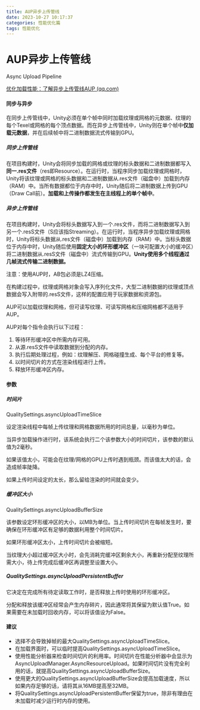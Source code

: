 ```yaml
---
title: AUP异步上传管线
date: 2023-10-27 10:17:37
categories: 性能优化篇
tags: 性能优化
---
```


# AUP异步上传管线

Async Upload Pipeline

[优化加载性能：了解异步上传管线AUP (qq.com)](https://mp.weixin.qq.com/s?__biz=MzkyMTM5Mjg3NQ==&mid=2247535763&idx=1&sn=dda4a1f7fc62e0a23aeef3f48af9d9b8&source=41#wechat_redirect)

#### 同步与异步

在同步上传管线中，Unity必须在单个帧中同时加载纹理或网格的元数据、纹理的每个Texel或网格的每个顶点数据。而在异步上传管线中，Unity则在单个帧中**仅加载元数据**，并在后续帧中将二进制数据流式传输到GPU。

##### 同步上传管线

在项目构建时，Unity会将同步加载的网格或纹理的标头数据和二进制数据都写入**同一.res文件**（res即Resource）。在运行时，当程序同步加载纹理或网格时，Unity将该纹理或网格的标头数据和二进制数据从.res文件（磁盘中）加载到内存（RAM）中。当所有数据都位于内存中时，Unity随后将二进制数据上传到GPU（Draw Call前）。**加载和上传操作都发生在主线程上的单个帧中**。

##### 异步上传管线

在项目构建时，Unity会将标头数据写入到一个.res文件，而将二进制数据写入到另一个.resS文件（S应该指Streaming）。在运行时，当程序异步加载纹理或网格时，Unity将标头数据从.res文件（磁盘中）加载到内存（RAM）中。当标头数据位于内存中时，Unity随后使用**固定大小的环形缓冲区**（一块可配置大小的缓冲区）将二进制数据从.resS文件（磁盘中）流式传输到GPU。**Unity使用多个线程通过几帧流式传输二进制数据。**

注意：使用AUP时，AB包必须是LZ4压缩。

在构建过程中，纹理或网格对象会写入序列化文件，大型二进制数据的纹理或顶点数据会写入附带的.resS文件，这样的配置应用于玩家数据和资源包。

AUP可以加载纹理和网格，但可读写纹理、可读写网格和压缩网格都不适用于AUP。

AUP对每个指令会执行以下过程：

1. 等待环形缓冲区中所需内存可用。
2. 从源.resS文件中读取数据到分配的内存。
3. 执行后期处理过程，例如：纹理解压、网格碰撞生成、每个平台的修复等。
4. 以时间切片的方式在渲染线程进行上传。
5. 释放环形缓冲区内存。

#### 参数

##### 时间片

QualitySettings.asyncUploadTimeSlice

设定渲染线程中每帧上传纹理和网格数据所用的时间总量，以毫秒为单位。

当异步加载操作进行时，该系统会执行二个该参数大小的时间切片，该参数的默认值为2毫秒。

如果该值太小，可能会在纹理/网格的GPU上传时遇到瓶颈。而该值太大的话，会造成帧率陡降。

如果上传时间设定的太长，那么留给渲染的时间就会变少。

##### 缓冲区大小

QualitySettings.asyncUploadBufferSize

该参数设定环形缓冲区的大小，以MB为单位。当上传时间切片在每帧发生时，要确保在环形缓冲区有足够的数据利用整个时间切片。

如果环形缓冲区太小，上传时间切片会被缩短。

当纹理大小超过缓冲区大小时，会先消耗完缓冲区剩余大小，再重新分配至纹理所需大小，待上传完成后缓冲区再调整至设置大小。

##### QualitySettings.asyncUploadPersistentBuffer

它决定在完成所有待定读取工作时，是否释放上传时使用的环形缓冲区。

分配和释放该缓冲区经常会产生内存碎片，因此通常将其保留为默认值True。如果需要在未加载时回收内存，可以将该值设为False。

#### 建议

- 选择不会导致掉帧的最大QualitySettings.asyncUploadTimeSlice。
- 在加载界面时，可以临时提高QualitySettings.asyncUploadTimeSlice。
- 使用性能分析器来检查时间切片的利用率。时间切片在性能分析器中会显示为AsyncUploadManager.AsyncResourceUpload。如果时间切片没有完全利用的话，就提高QualitySettings.asyncUploadBufferSize。
- 使用更大的QualitySettings.asyncUploadBufferSize会提高加载速度，所以如果内存足够的话，请将其从16MB提高至32MB。
- 将QualitySettings.asyncUploadPersistentBuffer保留为true，除非有理由在未加载时减少运行时内存的使用。